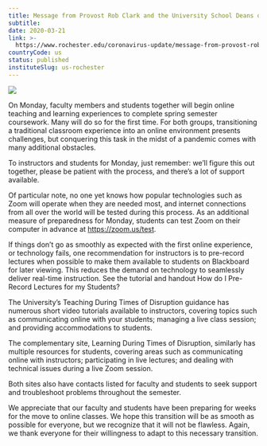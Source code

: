 ```yaml
---
title: Message from Provost Rob Clark and the University School Deans on Online Instruction Beginning Monday
subtitle: 
date: 2020-03-21
link: >-
  https://www.rochester.edu/coronavirus-update/message-from-provost-rob-clark-and-the-university-school-deans-on-online-instruction-beginning-monday/
countryCode: us
status: published
instituteSlug: us-rochester
---
```

![](https://www.rochester.edu/coronavirus-update/wp-content/uploads/2020/03/coronavirus-covid19-updates-and-resources-3-1200x630.png)

On Monday, faculty members and students together will begin online teaching and learning experiences to complete spring semester coursework. Many will do so for the first time. For both groups, transitioning a traditional classroom experience into an online environment presents challenges, but conquering this task in the midst of a pandemic comes with many additional obstacles.

To instructors and students for Monday, just remember: we’ll figure this out together, please be patient with the process, and there’s a lot of support available.

Of particular note, no one yet knows how popular technologies such as Zoom will operate when they are needed most, and internet connections from all over the world will be tested during this process. As an additional measure of preparedness for Monday, students can test Zoom on their computer in advance at https://zoom.us/test.

If things don’t go as smoothly as expected with the first online experience, or technology fails, one recommendation for instructors is to pre-record lectures when possible to make them available to students on Blackboard for later viewing. This reduces the demand on technology to seamlessly deliver real-time instruction. See the tutorial and handout How do I Pre-Record Lectures for my Students?

The University’s Teaching During Times of Disruption guidance has numerous short video tutorials available to instructors, covering topics such as communicating online with your students; managing a live class session; and providing accommodations to students.

The complementary site, Learning During Times of Disruption, similarly has multiple resources for students, covering areas such as communicating online with instructors; participating in live lectures; and dealing with technical issues during a live Zoom session.

Both sites also have contacts listed for faculty and students to seek support and troubleshoot problems throughout the semester.

We appreciate that our faculty and students have been preparing for weeks for the move to online classes. We hope this transition will be as smooth as possible for everyone, but we recognize that it will not be flawless. Again, we thank everyone for their willingness to adapt to this necessary transition.